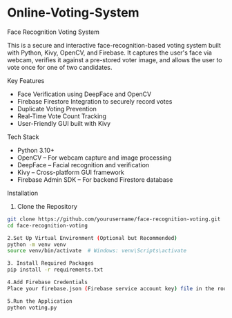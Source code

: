 # Online-Voting-System
Face Recognition Voting System

This is a secure and interactive face-recognition-based voting system built with Python, Kivy, OpenCV, and Firebase. It captures the user's face via webcam, verifies it against a pre-stored voter image, and allows the user to vote once for one of two candidates.

Key Features

- Face Verification using DeepFace and OpenCV
- Firebase Firestore Integration to securely record votes
- Duplicate Voting Prevention
- Real-Time Vote Count Tracking
- User-Friendly GUI built with Kivy

Tech Stack

- Python 3.10+
- OpenCV – For webcam capture and image processing
- DeepFace – Facial recognition and verification
- Kivy – Cross-platform GUI framework
- Firebase Admin SDK – For backend Firestore database

Installation

 1. Clone the Repository
```bash
git clone https://github.com/yourusername/face-recognition-voting.git
cd face-recognition-voting

2.Set Up Virtual Environment (Optional but Recommended)
python -m venv venv
source venv/bin/activate  # Windows: venv\Scripts\activate

3. Install Required Packages
pip install -r requirements.txt

4.Add Firebase Credentials
Place your firebase.json (Firebase service account key) file in the root directory.

5.Run the Application
python voting.py

